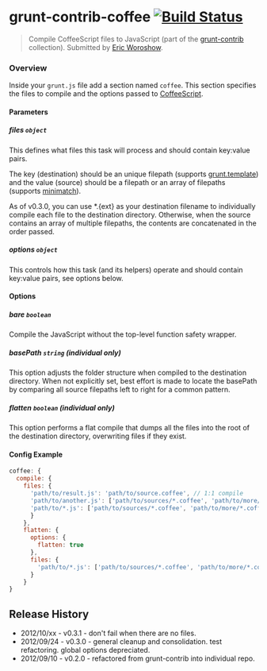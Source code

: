 # grunt-contrib-coffee [![Build Status](https://secure.travis-ci.org/gruntjs/grunt-contrib-coffee.png?branch=master)](http://travis-ci.org/gruntjs/grunt-contrib-coffee)
> Compile CoffeeScript files to JavaScript (part of the [grunt-contrib](https://github.com/gruntjs/grunt-contrib) collection). Submitted by [Eric Woroshow](https://github.com/errcw).

### Overview

Inside your `grunt.js` file add a section named `coffee`. This section specifies the files to compile and the options passed to [CoffeeScript](http://coffeescript.org/#usage).

#### Parameters

##### files ```object```

This defines what files this task will process and should contain key:value pairs.

The key (destination) should be an unique filepath (supports [grunt.template](https://github.com/cowboy/grunt/blob/master/docs/api_template.md)) and the value (source) should be a filepath or an array of filepaths (supports [minimatch](https://github.com/isaacs/minimatch)).

As of v0.3.0, you can use *.{ext} as your destination filename to individually compile each file to the destination directory. Otherwise, when the source contains an array of multiple filepaths, the contents are concatenated in the order passed.

##### options ```object```

This controls how this task (and its helpers) operate and should contain key:value pairs, see options below.

#### Options

##### bare ```boolean```

Compile the JavaScript without the top-level function safety wrapper.

##### basePath ```string``` (individual only)

This option adjusts the folder structure when compiled to the destination directory. When not explicitly set, best effort is made to locate the basePath by comparing all source filepaths left to right for a common pattern.

##### flatten ```boolean``` (individual only)

This option performs a flat compile that dumps all the files into the root of the destination directory, overwriting files if they exist.

#### Config Example

``` javascript
coffee: {
  compile: {
    files: {
      'path/to/result.js': 'path/to/source.coffee', // 1:1 compile
      'path/to/another.js': ['path/to/sources/*.coffee', 'path/to/more/*.coffee'], // compile and concat into single file
      'path/to/*.js': ['path/to/sources/*.coffee', 'path/to/more/*.coffee'] // compile individually into dest, maintaining folder structure
      }
    },
    flatten: {
      options: {
        flatten: true
      },
      files: {
        'path/to/*.js': ['path/to/sources/*.coffee', 'path/to/more/*.coffee'] // compile individually into dest, flattening folder structure
      }
    }
}
```

## Release History

* 2012/10/xx - v0.3.1 - don't fail when there are no files.
* 2012/09/24 - v0.3.0 - general cleanup and consolidation. test refactoring. global options depreciated.
* 2012/09/10 - v0.2.0 - refactored from grunt-contrib into individual repo.
